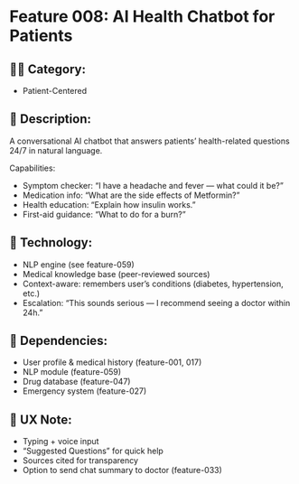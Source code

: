# Feature 008: AI Health Chatbot for Patients

## 🧑‍💻 Category:
- Patient-Centered

## 📝 Description:
A conversational AI chatbot that answers patients’ health-related questions 24/7 in natural language.

Capabilities:
- Symptom checker: “I have a headache and fever — what could it be?”
- Medication info: “What are the side effects of Metformin?”
- Health education: “Explain how insulin works.”
- First-aid guidance: “What to do for a burn?”

## 🤖 Technology:
- NLP engine (see feature-059)
- Medical knowledge base (peer-reviewed sources)
- Context-aware: remembers user’s conditions (diabetes, hypertension, etc.)
- Escalation: “This sounds serious — I recommend seeing a doctor within 24h.”

## 🔄 Dependencies:
- User profile & medical history (feature-001, 017)
- NLP module (feature-059)
- Drug database (feature-047)
- Emergency system (feature-027)

## 📱 UX Note:
- Typing + voice input
- “Suggested Questions” for quick help
- Sources cited for transparency
- Option to send chat summary to doctor (feature-033)
